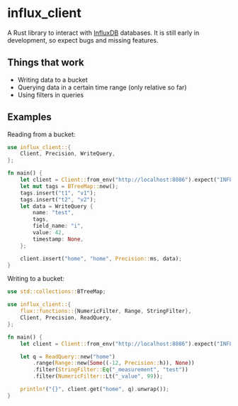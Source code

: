 # influx_client

A Rust library to interact with [InfluxDB](https://www.influxdata.com/) databases.
It is still early in development, so expect bugs and missing features.

## Things that work

- Writing data to a bucket
- Querying data in a certain time range (only relative so far)
- Using filters in queries

## Examples

Reading from a bucket:

```rust
use influx_client::{
    Client, Precision, WriteQuery,
};

fn main() {
    let client = Client::from_env("http://localhost:8086").expect("INFLUXDB_TOKEN not set");
    let mut tags = BTreeMap::new();
    tags.insert("t1", "v1");
    tags.insert("t2", "v2");
    let data = WriteQuery {
        name: "test",
        tags,
        field_name: "i",
        value: 42,
        timestamp: None,
    };

    client.insert("home", "home", Precision::ms, data);
}
```

Writing to a bucket:

```rust
use std::collections::BTreeMap;

use influx_client::{
    flux::functions::{NumericFilter, Range, StringFilter},
    Client, Precision, ReadQuery,
};

fn main() {
    let client = Client::from_env("http://localhost:8086").expect("INFLUXDB_TOKEN not set");

    let q = ReadQuery::new("home")
        .range(Range::new(Some((-12, Precision::h)), None))
        .filter(StringFilter::Eq("_measurement", "test"))
        .filter(NumericFilter::Lt("_value", 99));

    println!("{}", client.get("home", q).unwrap());
}
```